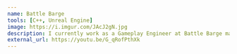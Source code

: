 ```yaml
---
name: Battle Barge
tools: [C++, Unreal Engine]
image: https://i.imgur.com/JAcJ2gN.jpg
description: I currently work as a Gameplay Engineer at Battle Barge making a Co-op RPG!
external_url: https://youtu.be/G_qRofPthXk
---
```

